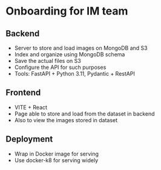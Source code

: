 # Onboarding for IM team

## Backend
- Server to store and load images on MongoDB and S3
- Index and organize using MongoDB schema
- Save the actual files on S3
- Configure the API for such purposes
- Tools: FastAPI + Python 3.11, Pydantic + RestAPI

## Frontend
- VITE + React
- Page able to store and load from the dataset in backend
- Also to view the images stored in dataset

## Deployment
- Wrap in Docker image for serving
- Use docker-k8 for serving widely
